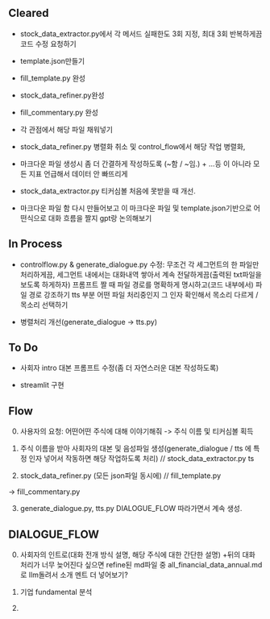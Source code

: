 ## Cleared
- stock_data_extractor.py에서 각 메서드 실패한도 3회 지정, 최대 3회 반복하게끔 코드 수정 요청하기
- template.json만들기
- fill_template.py 완성
- stock_data_refiner.py완성
- fill_commentary.py 완성
- 각 관점에서 해당 파일 채워넣기
- stock_data_refiner.py 병렬화 취소 및 control_flow에서 해당 작업 병렬화, 

- 마크다운 파일 생성시 좀 더 간결하게 작성하도록 (~함 / ~임.) + ...등 이 아니라 모든 지표 언급해서 데이터 안 빠뜨리게

- stock_data_extractor.py 티커심볼 처음에 못받을 때 개선.

- 마크다운 파일 함 다시 만들어보고 이 마크다운 파일 및 template.json기반으로 어떤식으로 대화 흐름을 짤지 gpt랑 논의해보기

## In Process

- controlflow.py & generate_dialogue.py 수정: 
무조건 각 세그먼트의 한 파일만 처리하게끔, 세그먼트 내에서는 대화내역 쌓아서 계속 전달하게끔(출력된 txt파일을 보도록 하게하자)
프롬프트 짤 때 파일 경로를 명확하게 명시하고(코드 내부에서) 파일 경로 강조하기
tts 부분 어떤 파일 처리중인지 그 인자 확인해서 목소리 다르게 / 목소리 선택하기

- 병렬처리 개선(generate_dialogue -> tts.py)

## To Do

- 사회자 intro 대본 프롬프트 수정(좀 더 자연스러운 대본 작성하도록)

- streamlit 구현


## Flow

0. 사용자의 요청: 어떤어떤 주식에 대해 이야기해줘 -> 주식 이름 및 티커심볼 획득

1. 주식 이름을 받아 사회자의 대본 및 음성파일 생성(generate_dialogue / tts 에 특정 인자 넣어서 작동하면 해당 작업하도록 처리) // stock_data_extractor.py ts

2. stock_data_refiner.py (모든 json파일 동시에) // fill_template.py 

-> fill_commentary.py

3. generate_dialogue.py, tts.py DIALOGUE_FLOW 따라가면서 계속 생성.


## DIALOGUE_FLOW

0. 사회자의 인트로(대화 전개 방식 설명, 해당 주식에 대한 간단한 설명) +뒤의 대화 처리가 너무 늦어진다 싶으면 refine된 md파일 중 all_financial_data_annual.md 로 llm돌려서 소개 멘트 더 넣어보기?

1. 기업 fundamental 분석

2. 